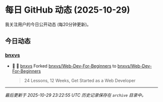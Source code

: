 # 每日 GitHub 动态 (2025-10-29)

我关注用户的今日公开动态 (每20分钟更新)。

## 今日动态

### [bnxvs](https://github.com/bnxvs)
- 🍴 👤 [bnxvs](https://github.com/bnxvs) Forked [bnxvs/Web-Dev-For-Beginners](https://github.com/bnxvs/Web-Dev-For-Beginners) to [bnxvs/Web-Dev-For-Beginners](https://github.com/bnxvs/Web-Dev-For-Beginners)
  > 24 Lessons, 12 Weeks, Get Started as a Web Developer


---
*最后更新于 2025-10-29 23:22:55 UTC*
*历史记录保存在 `archive` 目录中。*

